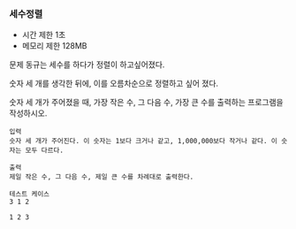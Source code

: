 ### 세수정렬
- 시간 제한 1초
- 메모리 제한 128MB

문제
동규는 세수를 하다가 정렬이 하고싶어졌다.

숫자 세 개를 생각한 뒤에, 이를 오름차순으로 정렬하고 싶어 졌다.

숫자 세 개가 주어졌을 때, 가장 작은 수, 그 다음 수, 가장 큰 수를 출력하는 프로그램을 작성하시오.
```
입력
숫자 세 개가 주어진다. 이 숫자는 1보다 크거나 같고, 1,000,000보다 작거나 같다. 이 숫자는 모두 다르다.

출력
제일 작은 수, 그 다음 수, 제일 큰 수를 차례대로 출력한다.

테스트 케이스
3 1 2

1 2 3
```
